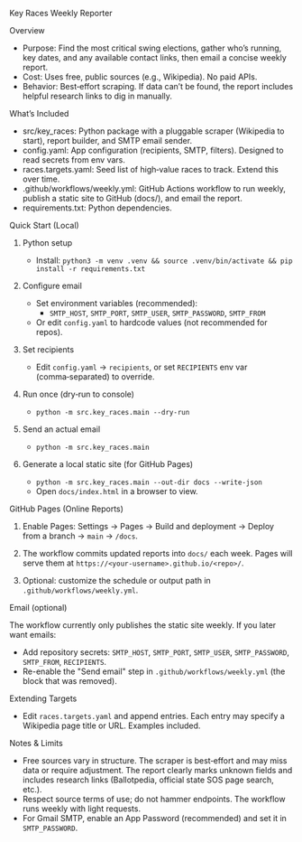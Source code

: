 Key Races Weekly Reporter

Overview

- Purpose: Find the most critical swing elections, gather who’s running, key dates, and any available contact links, then email a concise weekly report.
- Cost: Uses free, public sources (e.g., Wikipedia). No paid APIs.
- Behavior: Best‑effort scraping. If data can’t be found, the report includes helpful research links to dig in manually.

What’s Included

- src/key_races: Python package with a pluggable scraper (Wikipedia to start), report builder, and SMTP email sender.
- config.yaml: App configuration (recipients, SMTP, filters). Designed to read secrets from env vars.
- races.targets.yaml: Seed list of high‑value races to track. Extend this over time.
- .github/workflows/weekly.yml: GitHub Actions workflow to run weekly, publish a static site to GitHub (docs/), and email the report.
- requirements.txt: Python dependencies.

Quick Start (Local)

1) Python setup
   - Install: `python3 -m venv .venv && source .venv/bin/activate && pip install -r requirements.txt`

2) Configure email
   - Set environment variables (recommended):
     - `SMTP_HOST`, `SMTP_PORT`, `SMTP_USER`, `SMTP_PASSWORD`, `SMTP_FROM`
   - Or edit `config.yaml` to hardcode values (not recommended for repos).

3) Set recipients
   - Edit `config.yaml` -> `recipients`, or set `RECIPIENTS` env var (comma‑separated) to override.

4) Run once (dry‑run to console)
   - `python -m src.key_races.main --dry-run`

5) Send an actual email
   - `python -m src.key_races.main`

6) Generate a local static site (for GitHub Pages)
   - `python -m src.key_races.main --out-dir docs --write-json`
   - Open `docs/index.html` in a browser to view.

GitHub Pages (Online Reports)

1) Enable Pages: Settings → Pages → Build and deployment → Deploy from a branch → `main` → `/docs`.

2) The workflow commits updated reports into `docs/` each week. Pages will serve them at `https://<your-username>.github.io/<repo>/`.

3) Optional: customize the schedule or output path in `.github/workflows/weekly.yml`.

Email (optional)

The workflow currently only publishes the static site weekly. If you later want emails:
- Add repository secrets: `SMTP_HOST`, `SMTP_PORT`, `SMTP_USER`, `SMTP_PASSWORD`, `SMTP_FROM`, `RECIPIENTS`.
- Re-enable the "Send email" step in `.github/workflows/weekly.yml` (the block that was removed).

Extending Targets

- Edit `races.targets.yaml` and append entries. Each entry may specify a Wikipedia page title or URL. Examples included.

Notes & Limits

- Free sources vary in structure. The scraper is best‑effort and may miss data or require adjustment. The report clearly marks unknown fields and includes research links (Ballotpedia, official state SOS page search, etc.).
- Respect source terms of use; do not hammer endpoints. The workflow runs weekly with light requests.
- For Gmail SMTP, enable an App Password (recommended) and set it in `SMTP_PASSWORD`.
